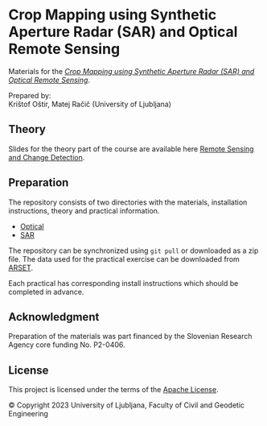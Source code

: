 # Crop Mapping using Synthetic Aperture Radar (SAR) and Optical Remote Sensing

Materials for the [*Crop Mapping using Synthetic Aperture Radar (SAR) and Optical Remote Sensing*](https://appliedsciences.nasa.gov/join-mission/training/english/arset-crop-mapping-using-synthetic-aperture-radar-sar-and-optical-0?utm_source=social&utm_medium=ext&utm_campaign=AdvancedAg-23).

Prepared by:  
Krištof Oštir, Matej Račič (University of Ljubljana)


## Theory

Slides for the theory part of the course are available here [Remote Sensing and Change Detection](./Theory/Slides.pdf).

## Preparation

The repository consists of two directories with the materials, installation instructions, theory and practical information.

* [Optical](Optical/README.md)
* [SAR](SAR/README.md)

The repository can be synchronized using `git pull` or downloaded as a zip file. The data used for the practical exercise can be downloaded from [ARSET](https://appliedsciences.nasa.gov/join-mission/training/english/arset-crop-mapping-using-synthetic-aperture-radar-sar-and-optical-0?utm_source=social&utm_medium=ext&utm_campaign=AdvancedAg-23). 

Each practical has corresponding install instructions which should be completed in advance.

## Acknowledgment

Preparation of the materials was part financed by the Slovenian Research Agency core funding No. P2-0406.

## License
This project is licensed under the terms of the [Apache License](LICENSE).

© Copyright 2023 University of Ljubljana, Faculty of Civil and Geodetic Engineering